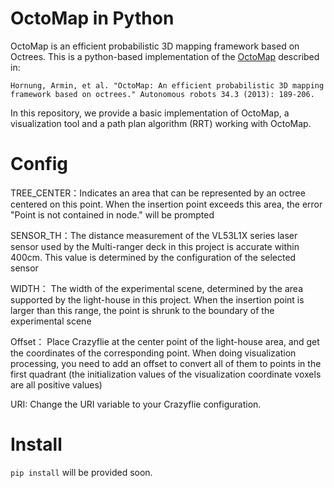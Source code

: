 # OctoMap in Python
OctoMap is an efficient probabilistic 3D mapping framework based on Octrees. This is a python-based implementation of the [OctoMap](http://octomap.github.io/) described in: 

```
Hornung, Armin, et al. "OctoMap: An efficient probabilistic 3D mapping framework based on octrees." Autonomous robots 34.3 (2013): 189-206.
```

In this repository, we provide a basic implementation of OctoMap, a visualization tool and a path plan algorithm (RRT) working with OctoMap.

# Config
TREE_CENTER：Indicates an area that can be represented by an octree centered on this point. When the insertion point exceeds this area, the error "Point is not contained in node." will be prompted

SENSOR_TH：The distance measurement of the VL53L1X series laser sensor used by the Multi-ranger deck in this project is accurate within 400cm. This value is determined by the configuration of the selected sensor

WIDTH： The width of the experimental scene, determined by the area supported by the light-house in this project. When the insertion point is larger than this range, the point is shrunk to the boundary of the experimental scene

Offset： Place Crazyflie at the center point of the light-house area, and get the coordinates of the corresponding point. When doing visualization processing, you need to add an offset to convert all of them to points in the first quadrant 
(the initialization values of the visualization coordinate voxels are all positive values)

URI: Change the URI variable to your Crazyflie configuration.

# Install
`pip install` will be provided soon.